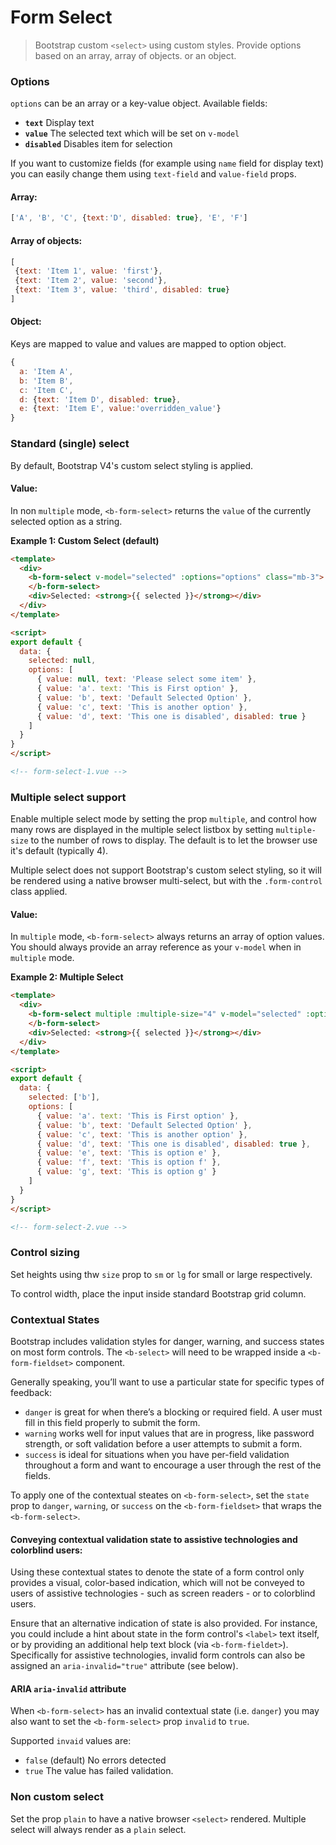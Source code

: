 # Form Select

> Bootstrap custom `<select>` using custom styles. Provide options based on an
array, array of objects. or an object.

### Options
`options` can be an array or a key-value object. Available fields:
 
- **`text`** Display text
- **`value`** The selected text which will be set on `v-model`
- **`disabled`** Disables item for selection

If you want to customize fields (for example using `name` field for display text)
you can easily change them using `text-field` and `value-field` props.

#### Array:

```js
['A', 'B', 'C', {text:'D', disabled: true}, 'E', 'F']
```

#### Array of objects:

```js
[
 {text: 'Item 1', value: 'first'}, 
 {text: 'Item 2', value: 'second'}, 
 {text: 'Item 3', value: 'third', disabled: true}
]
```

#### Object:

Keys are mapped to value and values are mapped to option object. 

```js
{
  a: 'Item A',
  b: 'Item B',
  c: 'Item C',
  d: {text: 'Item D', disabled: true},
  e: {text: 'Item E', value:'overridden_value'}
}
```

### Standard (single) select
By default, Bootstrap V4's custom select styling is applied.

#### Value:
In non `multiple` mode, `<b-form-select>` returns the `value` of the currently
selected option as a string.

**Example 1: Custom Select (default)**
```html
<template>
  <div>
    <b-form-select v-model="selected" :options="options" class="mb-3">
    </b-form-select>
    <div>Selected: <strong>{{ selected }}</strong></div>
  </div>  
</template>

<script>
export default {
  data: {
    selected: null,
    options: [
      { value: null, text: 'Please select some item' },
      { value: 'a'. text: 'This is First option' },
      { value: 'b', text: 'Default Selected Option' },
      { value: 'c', text: 'This is another option' },
      { value: 'd', text: 'This one is disabled', disabled: true }
    ]
  }
}
</script>

<!-- form-select-1.vue -->
```

### Multiple select support
Enable multiple select mode by setting the prop `multiple`, and control how many
rows are displayed in the multiple select listbox by setting `multiple-size` to
the number of rows to display. The default is to let the browser use it's default
(typically 4).

Multiple select does not support Bootstrap's custom select styling, so it will
be rendered using a native browser multi-select, but with the `.form-control`
class applied.

#### Value:
In `multiple` mode, `<b-form-select>` always returns an array of option values.
You should always provide an array reference as your `v-model` when in `multiple` mode.

**Example 2: Multiple Select**
```html
<template>
  <div>
    <b-form-select multiple :multiple-size="4" v-model="selected" :options="options" class="mb-3">
    </b-form-select>
    <div>Selected: <strong>{{ selected }}</strong></div>
  </div>  
</template>

<script>
export default {
  data: {
    selected: ['b'],
    options: [
      { value: 'a'. text: 'This is First option' },
      { value: 'b', text: 'Default Selected Option' },
      { value: 'c', text: 'This is another option' },
      { value: 'd', text: 'This one is disabled', disabled: true },
      { value: 'e', text: 'This is option e' },
      { value: 'f', text: 'This is option f' },
      { value: 'g', text: 'This is option g' }
    ]
  }
}
</script>

<!-- form-select-2.vue -->
```

### Control sizing
Set heights using thw `size` prop to `sm` or `lg` for small or large respectively.

To control width, place the input inside standard Bootstrap grid column.

### Contextual States
Bootstrap includes validation styles for danger, warning, and success states on most form controls.
The `<b-select>` will need to be wrapped inside a `<b-form-fieldset>` component.

Generally speaking, you’ll want to use a particular state for specific types of feedback:
- `danger` is great for when there’s a blocking or required field. A user must fill in
this field properly to submit the form.
- `warning` works well for input values that are in progress, like password strength, or
soft validation before a user attempts to submit a form.
- `success` is ideal for situations when you have per-field validation throughout a form
and want to encourage a user through the rest of the fields.

To apply one of the contextual steates on `<b-form-select>`, set the `state` prop
to `danger`, `warning`, or `success` on the `<b-form-fieldset>` that wraps
the `<b-form-select>`.

#### Conveying contextual validation state to assistive technologies and colorblind users:
Using these contextual states to denote the state of a form control only provides
a visual, color-based indication, which will not be conveyed to users of assistive
technologies - such as screen readers - or to colorblind users.

Ensure that an alternative indication of state is also provided. For instance, you
could include a hint about state in the form control's `<label>` text itself, or by
providing an additional help text block (via `<b-form-fieldet>`). Specifically for
assistive technologies, invalid form controls can also be assigned
an `aria-invalid="true"` attribute (see below).

#### ARIA `aria-invalid` attribute
When `<b-form-select>` has an invalid contextual state (i.e. `danger`) you may also
want to set the `<b-form-select>` prop `invalid` to `true`.

Supported `invaid` values are:
- `false` (default) No errors detected
- `true` The value has failed validation.

### Non custom select
Set the prop `plain` to have a native browser `<select>` rendered.
Multiple select will always render as a `plain` select.
